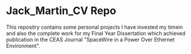 # Jack_Martin_CV Repo

This repositry contains some personal projects I have invested my timein and also the complete work for my Final Year Dissertation which achieved publication in the CEAS Journal "SpaceWire in a Power Over Ethernet Environment".
